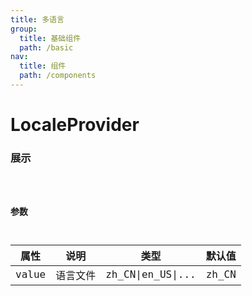 ```yaml
---
title: 多语言
group:
  title: 基础组件
  path: /basic
nav:
  title: 组件
  path: /components
---
```


# LocaleProvider
### 展示

<code src="./demos/NumericInput.tsx" />

### 参数

| 属性 | 说明 | 类型 | 默认值 |
| --- | --- | --- | --- |
| value | 语言文件 | zh_CN\|en_US\|... | zh_CN |
